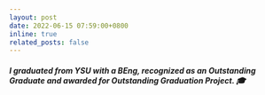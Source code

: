 ```yaml
---
layout: post
date: 2022-06-15 07:59:00+0800
inline: true
related_posts: false
---
```


##### I graduated from YSU with a BEng, recognized as an Outstanding Graduate and awarded for Outstanding Graduation Project. 🎓
